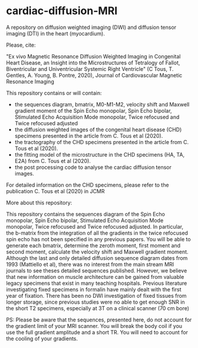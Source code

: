 # cardiac-diffusion-MRI
A repository on diffusion weighted imaging (DWI) and diffusion tensor imaging (DTI) in the heart (myocardium). 

Please, cite:

"Ex vivo Magnetic Resonance Diffusion Weighted Imaging in Congenital Heart Disease, an Insight into the Microstructures of Tetralogy of Fallot, Biventricular and Univentricular Systemic Right Ventricle" (C Tous, T. Gentles, A. Young, B. Pontre, 2020), Journal of Cardiovascular Magnetic Resonance Imaging

This repository contains or will contain:
- the sequences diagram, bmatrix, M0-M1-M2, velocity shift and Maxwell gradient moment of the Spin Echo monopolar, Spin Echo bipolar, Stimulated Echo Acquisition Mode monopolar, Twice refocused and Twice refocused adjusted
- the diffusion weighted images of the congenital heart disease (CHD) specimens presented in the article from C. Tous et al (2020). 
- the tractography of the CHD specimens presented in the article from C. Tous et al (2020). 
- the fitting model of the microstructure in the CHD specimens (HA, TA, E2A) from C. Tous et al (2020).
- the post processing code to analyse the cardiac diffusion tensor images. 

For detailed information on the CHD specimens, please refer to the publication C. Tous et al (2020) in JCMR

More about this repository: 

This repository contains the sequences diagram of the Spin Echo monopolar, Spin Echo bipolar, Stimulated Echo Acquisition Mode monopolar, Twice refocused and Twice refocused adjusted. In particular, the b-matrix from the integration of all the gradients in the twice refocused spin echo has not been specified in any previous papers. You will be able to generate each bmatrix, determine the zeroth moment, first moment and second moment, calculate the velocity shift and Maxwell gradient moment. Although the last and only detailed diffusion sequence diagram dates from 1993 (Mattiello et al), there was no interest from the main stream MRI journals to see theses detailed sequences published. However, we believe that new information on muscle architecture can be gained from valuable legacy specimens that exist in many teaching hospitals. Previous literature investigating fixed specimens in formalin have mainly dealt with the first year of fixation. There has been no DWI investigation of fixed tissues from longer storage, since previous studies were no able to get enough SNR in the short T2 specimens, especially at 3T on a clinical scanner (70 cm bore)

PS: 
Please be aware that the sequences, presented here, do not account for the gradient limit of your MRI scanner. You will break the body coil if you use the full gradient amplitude and a short TR. You will need to account for the cooling of your gradients. 
